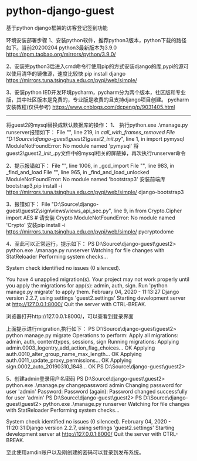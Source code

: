 # python-django-guest
基于python django框架的访客登记签到功能

环境安装部署步骤
1、安装python软件，推荐python3版本，python下载的路径如下。当前20200204 python3最新版本为3.9.0
https://npm.taobao.org/mirrors/python/3.9.0/

2、安装完python3后进入cmd命令行使用pip的方式安装django的库,pypi的源可以使用清华的镜像源，速度比较快
pip install django https://mirrors.tuna.tsinghua.edu.cn/pypi/web/simple/

3、安装python IED开发环境pycharm，pycharm分为两个版本，社区版和专业版，其中社区版本是免费的，专业版是收费的且支持django项目创建。
pycharm安装教程(仅供参考)
https://www.cnblogs.com/dcpeng/p/9031405.html

--------------
将guest2的mysql替换成默认数据库的操作：
1、 执行python.exe .\manage.py runserver报错如下：
  File "<frozen importlib._bootstrap>", line 219, in _call_with_frames_removed
  File "D:\Source\django-guest\guest2\guest2\__init__.py", line 1, in <module>
    import pymysql
ModuleNotFoundError: No module named 'pymysql'
  将guest2\guest2\__init__.py文件中的mysql相关的屏蔽掉，再次执行runserver命令
  
2、提示报错如下：
  File "<frozen importlib._bootstrap>", line 1006, in _gcd_import
  File "<frozen importlib._bootstrap>", line 983, in _find_and_load
  File "<frozen importlib._bootstrap>", line 965, in _find_and_load_unlocked
ModuleNotFoundError: No module named 'bootstrap3'
  安装前端库bootstrap3,pip install -i https://mirrors.tuna.tsinghua.edu.cn/pypi/web/simple/ django-bootstrap3
  
3、报错如下：
  File "D:\Source\django-guest\guest2\sign\views\views_api_sec.py", line 9, in <module>
    from Crypto.Cipher import AES    # 请安装 Crypto
ModuleNotFoundError: No module named 'Crypto'
  安装pip install -i https://mirrors.tuna.tsinghua.edu.cn/pypi/web/simple/  pycryptodome
  
4、至此可以正常运行，提示如下：
PS D:\Source\django-guest\guest2> python.exe .\manage.py runserver
Watching for file changes with StatReloader
Performing system checks...

System check identified no issues (0 silenced).

You have 4 unapplied migration(s). Your project may not work properly until you apply the migrations for app(s): admin, auth, sign.
Run 'python manage.py migrate' to apply them.
February 04, 2020 - 11:13:27
Django version 2.2.7, using settings 'guest2.settings'
Starting development server at http://127.0.0.1:8000/
Quit the server with CTRL-BREAK.

浏览器打开http://127.0.0.1:8000/，可以查看到登录界面

上面提示进行migration,执行如下：
PS D:\Source\django-guest\guest2> python manage.py migrate
Operations to perform:
  Apply all migrations: admin, auth, contenttypes, sessions, sign
Running migrations:
  Applying admin.0003_logentry_add_action_flag_choices... OK
  Applying auth.0010_alter_group_name_max_length... OK
  Applying auth.0011_update_proxy_permissions... OK
  Applying sign.0002_auto_20190310_1848... OK
PS D:\Source\django-guest\guest2>

5、创建admin登录用户名密码
PS D:\Source\django-guest\guest2> python.exe .\manage.py changepassword admin
Changing password for user 'admin'
Password:
Password (again):
Password changed successfully for user 'admin'
PS D:\Source\django-guest\guest2>
PS D:\\Source\django-guest\guest2> python.exe .\manage.py runserver
Watching for file changes with StatReloader
Performing system checks...

System check identified no issues (0 silenced).
February 04, 2020 - 11:20:31
Django version 2.2.7, using settings 'guest2.settings'
Starting development server at http://127.0.0.1:8000/
Quit the server with CTRL-BREAK.

至此使用amdin账户以及刚创建的密码可以登录到发布系统。
